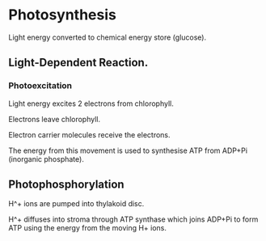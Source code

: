 # Photosynthesis

Light energy converted to chemical energy store (glucose).

## Light-Dependent Reaction.


### Photoexcitation

Light energy excites 2 electrons from chlorophyll.

Electrons leave chlorophyll.

Electron carrier molecules receive the electrons.

The energy from this movement is used to synthesise ATP from ADP+Pi (inorganic phosphate).


## Photophosphorylation

H^+ ions are pumped into thylakoid disc.

H^+ diffuses into stroma through ATP synthase which joins ADP+Pi to form ATP using the energy from the moving H+ ions.

